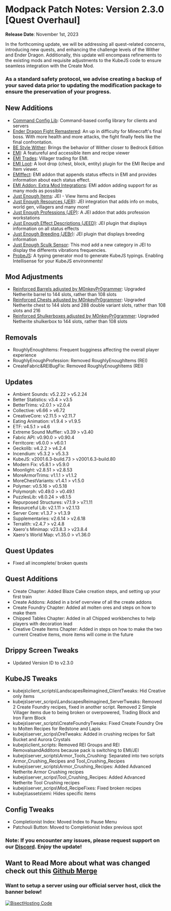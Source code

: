 # Modpack Patch Notes: Version 2.3.0 [Quest Overhaul]
**Release Date**: November 1st, 2023

In the forthcoming update, we will be addressing all quest-related concerns, introducing new quests, and enhancing the challenge levels of the Wither and Ender Dragon. Additionally, this update will encompass refinements to the existing mods and requisite adjustments to the KubeJS code to ensure seamless integration with the Create Mod.
### As a standard safety protocol, we advise creating a backup of your saved data prior to updating the modification package to ensure the preservation of your progress.
## New Additions
- [Command Config Lib](https://modrinth.com/mod/command-config): Command-based config library for clients and servers
- [Ender Dragon Fight Remastered](https://modrinth.com/datapack/edf-remastered): An up in difficulty for Minecraft's final boss. With more health and more attacks, the fight finally feels like the final confrontation.
- [BE Style Wither](https://modrinth.com/mod/be-style-wither): Brings the behavior of Wither closer to Bedrock Edition
- [EMI](https://modrinth.com/mod/emi): A featureful and accessible item and recipe viewer
- [EMI Trades](https://modrinth.com/mod/emitrades): Villager trading for EMI.
- [EMI Loot](https://modrinth.com/mod/emi-loot): A loot drop (chest, block, entity) plugin for the EMI Recipe and Item viewer.
- [EMIffect](https://modrinth.com/mod/emiffect): EMI addon that appends status effects in EMI and provides information about each status effect.
- [EMI Addon: Extra Mod Integrations](https://modrinth.com/mod/extra-mod-integrations): EMI addon adding support for as many mods as possible
- [Just Enough Items](https://modrinth.com/mod/jei): JEI - View Items and Recipes 
- [Just Enough Resources (JER)](https://modrinth.com/mod/just-enough-resources-jer): JEI integration that adds info on mobs, world gen, villagers and many more!
- [Just Enough Professions (JEP)](https://modrinth.com/mod/just-enough-professions-jep): A JEI addon that adds profession workstations
- [Just Enough Effect Descriptions (JEED)](https://modrinth.com/mod/just-enough-effect-descriptions-jeed): JEI plugin that displays information on all status effects
- [Just Enough Breeding (JEBr)](https://modrinth.com/mod/justenoughbreeding): JEI plugin that displays breeding information
- [Just Enough Sculk Sensor](https://www.curseforge.com/minecraft/mc-mods/just-enough-sculk-sensor): This mod add a new category in JEI to display the differents vibrations frequencies.
- [ProbeJS](https://www.curseforge.com/minecraft/mc-mods/probejs): A typing generator mod to generate KubeJS typings. Enabling Intellisense for your KubeJS environments!
## Mod Adjustments
- [Reinforced Barrels adjusted by M0nkeyPr0grammer](https://github.com/M0nkeyPr0grammer/reinforced-barrels): Upgraded Netherite barrel to 144 slots, rather than 108 slots
- [Reinforced Chests adjusted by M0nkeyPr0grammer](https://github.com/M0nkeyPr0grammer/reinforced-chests): Upgraded Netherite chest to 144 slots and 288 double variant slots, rather than 108 slots and 216
- [Reinforced Shulkerboxes adjusted by M0nkeyPr0grammer](https://github.com/M0nkeyPr0grammer/reinforced-shulker-boxes): Upgraded Netherite shulkerbox to 144 slots, rather than 108 slots
## Removals
- RoughlyEnoughItems: Frequent bugginess affecting the overall player experience
- RoughlyEnoughProfession: Removed RoughlyEnoughItems (REI)
- CreateFabric&REIBugFix: Removed RoughlyEnoughItems (REI)
## Updates
- Ambient Sounds: v5.2.22 > v5.2.24
- Better Statistics: v3.4 > v3.5
- BetterTrims: v2.0.1 > v2.0.4
- Collective: v6.66 > v6.72
- CreativeCore: v2.11.5 > v2.11.7
- Eating Animation: v1.9.4 > v1.9.5
- ETF: v4.5.1 > v4.6
- Extreme Sound Muffler: v3.39 > v3.40
- Fabric API: v0.90.0 > v0.90.4
- Ferritcore: v6.0.0 > v6.0.1
- Geckolib: v4.2.2 > v4.2.4
- Incendium: v5.3.2 > v5.3.3
- KubeJS: v2001.6.3-build.73 > v2001.6.3-build.80
- Modern Fix: v5.8.1 > v5.9.0
- Moonlight: v2.8.51 > v2.8.53
- MoreArmorTrims: v1.1.1 > v1.1.2
- MoreChestVariants: v1.4.1 > v1.5.0
- Polymer: v0.5.16 > v0.5.18
- Polymorph: v0.49.0 > v0.49.1
- PuzzlesLib: v8.0.24 > v8.1.5
- Repurposed Structures: v7.1.9 > v7.1.11
- Resourceful Lib: v2.1.11 > v2.1.13
- Server Core: v1.3.7 > v1.3.9
- Supplementaries: v2.6.14 > v2.6.18
- Terralith: v2.4.7 > v2.4.8
- Xaero's Minimap: v23.8.3 > v23.8.4
- Xaero's World Map: v1.35.0 > v1.36.0
## Quest Updates
- Fixed all incomplete/ broken quests
## Quest Additions
- Create Chapter: Added Blaze Cake creation steps, and setting up your first train
- Create Addons: Added in a brief overview of all the create addons
- Create Foundry Chapter: Added all molten ores and steps on how to make them
- Chipped Tables Chapter: Added in all Chipped workbenches to help players with decoration lead
- Creative Create Items Chapter: Added in steps on how to make the two current Creative items, more items will come in the future
## Drippy Screen Tweaks
- Updated Version ID to v2.3.0
## KubeJS Tweaks
- kubejs\client_scripts\LandscapesReimagined_ClientTweaks: Hid Creative only items
- kubejs\server_scrips\LandscapesReimagined_ServerTweaks: Removed 2 Create Foundry recipes, fixed in another script. Removed 2 Simple Villager items due to being broken or overpowered, Trading Block and Iron Farm Block
- kubejs\server_scripts\CreateFoundryTweaks: Fixed Create Foundry Ore to Molten Recipes for Redstone and Lapis
- kubejs\server_scrips\OreTweaks: Added in crushing recipes for Salt Bucket and Aurora Crystals
- kubejs\client_scripts: Removed REI Groups and REI RemovalsandAdditons because pack is switching to EMI/JEI
- kubejs\server_scripts\Armor_Tools_Crushing: Separated into two scripts Armor_Crushing_Recipes and Tool_Crushing_Recipes
- kubejs\server_scripts\Armor_Crushing_Recipes: Added Advanced Netherite Armor Crushing recipes
- kubejs\server_scrips\Tool_Crushing_Recipes: Added Advanced Netherite Tool Crushing recipes
- kubejs\server_scrips\Mod_RecipeFixes: Fixed broken recipes
- kubejs\assets\emi: Hides specific items
## Config Tweaks
- Completionist Index: Moved Index to Pause Menu
- Patchouli Button: Moved to Completionist Index previous spot
### Note: If you encounter any issues, please request support on our [Discord](https://discord.gg/quenZthXgy). Enjoy the update!
## Want to Read More about what was changed check out this [Github Merge](https://github.com/M0nkeyPr0grammer/Landscapes-Reimagined/commit/f1639d568cc7ae52b94dea5b64e0e8cd0de026bb)
### Want to setup a server using our official server host, click the banner below!
[![BisectHosting Code](https://raw.githubusercontent.com/M0nkeyPr0grammer/Landscapes-Reimagined/main/BH_Landscape_reimagined.png)](https://bisecthosting.com/landscapes_reimagined?r=modrinth+chanelog)
